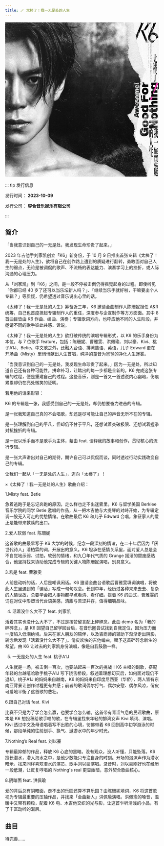 ```yaml
---
title: 🪄 太棒了！我一无是处的人生
---
```


![](../../.vuepress/images/kay-a01-taibangle.jpg)

::: tip 发行信息

发行时间： **2023-10-09**

发行公司： **容合音乐娱乐有限公司**

:::

## 简介

「当我意识到自己的一无是处，我发现生命珍贵了起来。」

2023 年吉他手刘家凯创立「K6」新身份，于 10 月 9 日推出首张专辑《太棒了！我一无是处的人生》，欲将自己在创作路上遭到的质疑进行翻转，勇敢面对自己人生的弱点，无论是被调侃的歌声、不流畅的表达能力、演奏学习上的挫折，或人际沟通的心理压力。

从「刘家凯」到「K6」之间，是一段不停被击倒仍得摇晃起身的过程。即使听见「你都已经 40 岁了还可以当乐坛新人吗？」、「继续当乐手就好啦，干嘛要出个人专辑？」等质疑，仍希望透过音乐说出心里的话。

《太棒了！我一无是处的人生》筹备近三年，K6 邀请金曲制作人陈珊妮担任 A&amp;R 统筹，自己也首度担起专辑制作人的重任，深度参与企宣制作等方方面面。其中 8 首曲目皆由 K6 作曲、编曲、演奏；专辑歌词方向，也呼应他不同的人生阶段，并邀请不同的歌手彼此共感、诉说。

《太棒了！我一无是处的人生》欲打破传统的演唱专辑形式，以 K6 的乐手身份为本位，与 7 位歌手 feature，包括：陈珊妮、曹雅雯、洪佩瑜、刘以豪、Kivi、桃子A1J、Betie。中文歌之外，还融入台语、排湾族语、英语，儿子 Edward 更在开场曲〈Misty〉里悄悄献出人生首唱，纯净的童音为爸爸的净化人生迷雾。

「当我意识到自己的一无是处，我发现生命珍贵了起来。」因为一无是处，所以知道自己还有各种可能性，拼命补习，让踏出的每一步都是全新的。K6 完成这张专辑的过程，便是重建自己的过程。这些音乐，则是一首又一首述说内心幽暗，伤痕累累却仍在亮处微笑的证明。

若用他的话来形容：

K6 的专辑是一张，我感受到自己的一无是处，却仍想要奋力进击的专辑。

是一张我知道自己真的不会唱歌，却还是尽可能让自己的声音无所不在的专辑。

是一张理解到自己的平凡，但却仍不甘于平凡，还想试着突破极限、还想试着握拳对抗挫折的专辑。

是一张以乐手而不是歌手为主体，藉由 feat. 诠释我的故事和创作，贯彻核心的流行专辑。

是一张大声讲出对自己的期待，期许自己可以侃侃而谈，同时透过行动实践改变自己的专辑。

让我们一起从「一无是处的人生」，迈向「太棒了」！

×《太棒了！我一无是处的人生》歌曲介绍：

1.Misty feat. Betie

急着逃跑于是忘记奔跑的原因，走么样也走不出迷雾里。K6 与留学美国 Berklee 音乐学院的同学 Betie 邀唱的作品，从一把木吉他与大提琴的对峙开始，为专辑定调一股无入可走的忧愁情绪。在歌曲最后 K6 和儿子 Edward 合唱，象征家人的爱正是能带来救赎的出口。

2.爱人软弱 feat. 陈珊妮

这首歌的曲最早写于 K6 大学的时候，纪念一段深刻的情谊，在二十年后因为「厌世代诗人」潘柏霖的词，开展出的意义。K6 坦承在感情关系里，面对爱人总是会不自觉地示弱、讨拍，软弱的情绪，和九〇年代气质的 Grunge 摇滚的颓废感贴合，他坚持找来协助他完成专辑的关键人物陈珊妮演唱，别具意义。

3.若是 feat. 曹雅雯

人前是动听的话，人后是嘲讽闲话。K6 邀请金曲台语歌后曹雅雯填词演唱，将彼此人生里遇到的「骗话」写成一句句叹息。长到中年，经历过各种来来去去、复杂的人情世故，总要学会把人事物都早点看清、看仔细。搭着 K6 的曲式，曹雅雯的词在对仗中形塑当代台语美感，清甜与苦涩并存，值得细嚼品味。

4. 活着没什么大不了 feat. 刘家凯

活着其实也没什么大不了，不过是按赞留言配上碎碎念。此曲 demo 名为「我的碎碎念」，是 K6 回望自己留学回台后，在音乐圈尝试找到自我定位，因为压力而一度陷入低潮绝境。后来在家人朋友的陪伴，以及咨商师的辅助下渐渐走出阴影，转念后发现「活着没什么大不了」。俏皮欢快的吉他编曲，赋予这首碎碎念新生的希望。由 K6 让过去的刘家凯身份演唱，像是自我鼓励一样。

5. 一无是处的人生 feat. 桃子A1J

人生就是一场，被击倒一百次，也要站起来一百次的挑战！K6 主唱的副歌，搭配年轻的台越嘻哈歌手桃子A1J 写下饶舌桥段，叙述着理想幻灭后，如何面对现仍不退却。桃子A1J 的妈妈来自越南，K6 的妈妈来自印度尼西亚（华侨），两人皆有东南亚背景让创作过程更有共感；前者的歌词偶尔打气、偶尔安慰、偶尔风凉，俏皮可爱地平衡了这首歌的悲壮。

6.跟自己对话 feat. Kivi

比赛不只是为了学会怎么赢，也要学会怎么输。这首带有青涩气息的民谣歌曲，原本是 K6 想投稿给歌手唱的歌，在专辑里找来年轻的排湾女声 Kivi 填词、演唱。Kivi 透过中文及母语唱着写不出歌的心境，彷佛带着 K6 回到高中初学游泳的时候，那段单纯的往前划手、换气、遨游水中的年少时光。

7.Nothing’s Real feat. 刘以豪&nbsp;

专辑最抑郁的作品，释放 K6 心底的黑暗。没有观众，没人听懂，只能坠落。K6 擅长潜水，潜入海水之中，是他少数能只专注自身的时刻。开场的泡沫声作为潜水暗示，找来同样喜欢潜水的演员、歌手刘以豪演唱。录音时，刘以豪刚好也在经历一段低潮，让反复哼唱的 Nothing's real 更显幽暗，意外契合歌曲核心。

8.阴暗面 feat. 洪佩瑜

爱的背后总有阴暗面，走不出的乐园还算不算乐园？由陈珊妮填词，K6 将这首歌视为专辑最重要的压轴作品，并找来「金曲新人」洪佩瑜演唱。洪佩瑜的嗓音，温暖中又带有颗粒，配着 K6 电、木吉他交织的光与影，让这首乍听清浅的小品，有了丰富动听的渐层。

## 曲目

待完善……